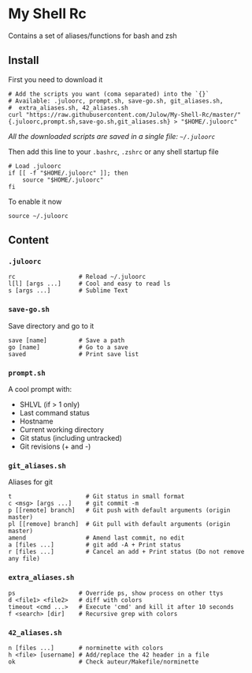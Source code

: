 # My Shell Rc

Contains a set of aliases/functions for bash and zsh

## Install

First you need to download it

```shell
# Add the scripts you want (coma separated) into the `{}`
# Available: .juloorc, prompt.sh, save-go.sh, git_aliases.sh,
#  extra_aliases.sh, 42_aliases.sh
curl "https://raw.githubusercontent.com/Julow/My-Shell-Rc/master/"{.juloorc,prompt.sh,save-go.sh,git_aliases.sh} > "$HOME/.juloorc"
```

_All the downloaded scripts are saved in a single file: `~/.juloorc`_

Then add this line to your `.bashrc`, `.zshrc` or any shell startup file

```shell
# Load .juloorc
if [[ -f "$HOME/.juloorc" ]]; then
	source "$HOME/.juloorc"
fi
```

To enable it now

```shell
source ~/.juloorc
```

## Content

### `.juloorc`

```shell
rc                  # Reload ~/.juloorc
l[l] [args ...]     # Cool and easy to read ls
s [args ...]        # Sublime Text
```

### `save-go.sh`

Save directory and go to it

```shell
save [name]         # Save a path
go [name]           # Go to a save
saved               # Print save list
```

### `prompt.sh`

A cool prompt with:
- SHLVL (if > 1 only)
- Last command status
- Hostname
- Current working directory
- Git status (including untracked)
- Git revisions (+ and -)

### `git_aliases.sh`

Aliases for git

```shell
t                     # Git status in small format
c <msg> [args ...]    # git commit -m
p [[remote] branch]   # Git push with default arguments (origin master)
pl [[remove] branch]  # Git pull with default arguments (origin master)
amend                 # Amend last commit, no edit
a [files ...]         # git add -A + Print status
r [files ...]         # Cancel an add + Print status (Do not remove any file)
```

### `extra_aliases.sh`

```shell
ps                  # Override ps, show process on other ttys
d <file1> <file2>   # diff with colors
timeout <cmd ...>   # Execute 'cmd' and kill it after 10 seconds
f <search> [dir]    # Recursive grep with colors
```

### `42_aliases.sh`

```shell
n [files ...]       # norminette with colors
h <file> [username] # Add/replace the 42 header in a file
ok                  # Check auteur/Makefile/norminette
```
